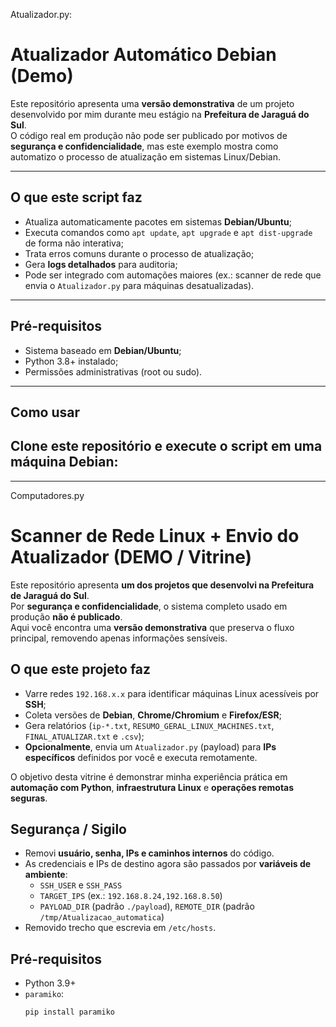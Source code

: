 Atualizador.py:
#  Atualizador Automático Debian (Demo)

Este repositório apresenta uma **versão demonstrativa** de um projeto desenvolvido por mim durante meu estágio na **Prefeitura de Jaraguá do Sul**.  
O código real em produção não pode ser publicado por motivos de **segurança e confidencialidade**, mas este exemplo mostra como automatizo o processo de atualização em sistemas Linux/Debian.

---

##  O que este script faz
- Atualiza automaticamente pacotes em sistemas **Debian/Ubuntu**;
- Executa comandos como `apt update`, `apt upgrade` e `apt dist-upgrade` de forma não interativa;
- Trata erros comuns durante o processo de atualização;
- Gera **logs detalhados** para auditoria;
- Pode ser integrado com automações maiores (ex.: scanner de rede que envia o `Atualizador.py` para máquinas desatualizadas).

---

##  Pré-requisitos
- Sistema baseado em **Debian/Ubuntu**;
- Python 3.8+ instalado;
- Permissões administrativas (root ou sudo).

---

##  Como usar
Clone este repositório e execute o script em uma máquina Debian:
---
---


Computadores.py

#  Scanner de Rede Linux + Envio do Atualizador (DEMO / Vitrine)

Este repositório apresenta **um dos projetos que desenvolvi na Prefeitura de Jaraguá do Sul**.  
Por **segurança e confidencialidade**, o sistema completo usado em produção **não é publicado**.  
Aqui você encontra uma **versão demonstrativa** que preserva o fluxo principal, removendo apenas informações sensíveis.

## O que este projeto faz
- Varre redes `192.168.x.x` para identificar máquinas Linux acessíveis por **SSH**;
- Coleta versões de **Debian**, **Chrome/Chromium** e **Firefox/ESR**;
- Gera relatórios (`ip-*.txt`, `RESUMO_GERAL_LINUX_MACHINES.txt`, `FINAL_ATUALIZAR.txt` e `.csv`);
- **Opcionalmente**, envia um `Atualizador.py` (payload) para **IPs específicos** definidos por você e executa remotamente.

 O objetivo desta vitrine é demonstrar minha experiência prática em **automação com Python**, **infraestrutura Linux** e **operações remotas seguras**.

## Segurança / Sigilo
- Removi **usuário, senha, IPs e caminhos internos** do código.  
- As credenciais e IPs de destino agora são passados por **variáveis de ambiente**:
  - `SSH_USER` e `SSH_PASS`  
  - `TARGET_IPS` (ex.: `192.168.8.24,192.168.8.50`)  
  - `PAYLOAD_DIR` (padrão `./payload`), `REMOTE_DIR` (padrão `/tmp/Atualizacao_automatica`)
- Removido trecho que escrevia em `/etc/hosts`.

## Pré-requisitos
- Python 3.9+
- `paramiko`:
  ```bash
  pip install paramiko
